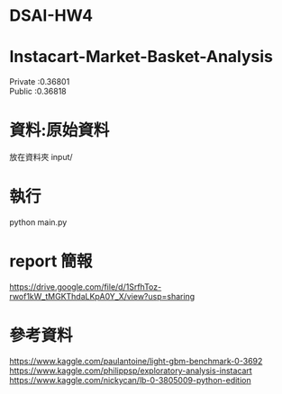 # DSAI-HW4
# Instacart-Market-Basket-Analysis
Private :0.36801  
Public :0.36818  
# 資料:原始資料  
放在資料夾 input/  
# 執行  
python main.py
# report 簡報  
https://drive.google.com/file/d/1SrfhToz-rwof1kW_tMGKThdaLKpA0Y_X/view?usp=sharing  
# 參考資料  
https://www.kaggle.com/paulantoine/light-gbm-benchmark-0-3692  
https://www.kaggle.com/philippsp/exploratory-analysis-instacart  
https://www.kaggle.com/nickycan/lb-0-3805009-python-edition  
